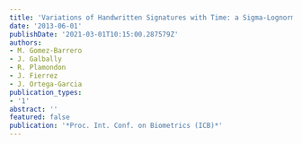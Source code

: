 ```yaml
---
title: 'Variations of Handwritten Signatures with Time: a Sigma-Lognormal Analysis'
date: '2013-06-01'
publishDate: '2021-03-01T10:15:00.287579Z'
authors:
- M. Gomez-Barrero
- J. Galbally
- R. Plamondon
- J. Fierrez
- J. Ortega-Garcia
publication_types:
- '1'
abstract: ''
featured: false
publication: '*Proc. Int. Conf. on Biometrics (ICB)*'
---
```


